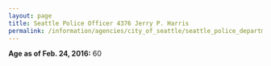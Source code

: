 ```yaml
---
layout: page
title: Seattle Police Officer 4376 Jerry P. Harris
permalink: /information/agencies/city_of_seattle/seattle_police_department/copbook/4376/
---
```


**Age as of Feb. 24, 2016:** 60

